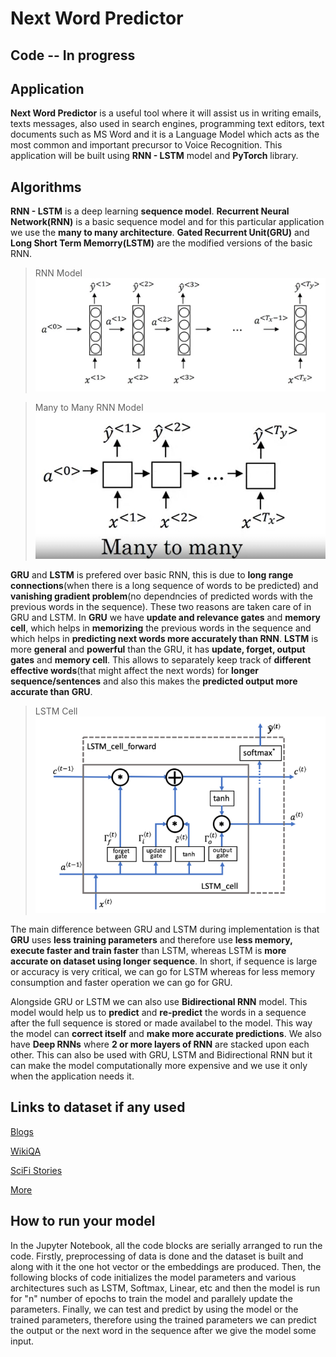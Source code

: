 # Next Word Predictor

## Code -- In progress

## Application
**Next Word Predictor** is a useful tool where it will assist us in writing emails, texts messages, also used in search engines, programming text editors, text documents such as MS Word and it is a Language Model which acts as the most common and important precursor to Voice Recognition. This application will be built using **RNN - LSTM** model and **PyTorch** library.

## Algorithms
**RNN - LSTM** is a deep learning **sequence model**. **Recurrent Neural Network(RNN)** is a basic sequence model and for this particular application we use the **many to many architecture**. **Gated Recurrent Unit(GRU)** and **Long Short Term Memorry(LSTM)** are the modified versions of the basic RNN.

> RNN Model
![RNN](Images/RNN.png)

> Many to Many RNN Model
![Many to Many](Images/Many_to_Many.png)

**GRU** and **LSTM** is prefered over basic RNN, this is due to **long range connections**(when there is a long sequence of words to be predicted) and **vanishing gradient problem**(no dependncies of predicted words with the previous words in the sequence). These two reasons are taken care of in GRU and LSTM. In **GRU** we have **update and relevance gates** and **memory cell**, which helps in **memorizing** the previous words in the sequence and which helps in **predicting next words more accurately than RNN**. **LSTM** is more **general** and **powerful** than the GRU, it has **update, forget, output gates** and **memory cell**. This allows to separately keep track of **different effective words**(that might affect the next words) for **longer sequence/sentences** and also this makes the **predicted output more accurate than GRU**. 

> LSTM Cell
![LSTM Cell](Images/LSTM.png)

The main difference between GRU and LSTM during implementation is that **GRU** uses **less training parameters** and therefore use **less memory, execute faster and train faster** than LSTM, whereas LSTM is **more accurate on dataset using longer sequence**. In short, if sequence is large or accuracy is very critical, we can go for LSTM whereas for less memory consumption and faster operation we can go for GRU.


Alongside GRU or LSTM we can also use **Bidirectional RNN** model. This model would help us to **predict** and **re-predict** the words in a sequence after the full sequence is stored or made availabel to the model. This way the model can **correct itself** and **make more accurate predictions**. We also have **Deep RNNs** where **2 or more layers of RNN** are stacked upon each other. This can also be used with GRU, LSTM and Bidirectional RNN but it can make the model computationally more expensive and we use it only when the application needs it. 

## Links to dataset if any used
[Blogs](http://u.cs.biu.ac.il/~koppel/BlogCorpus.htm)

[WikiQA](http://research.microsoft.com/apps/mobile/download.aspx?p=4495da01-db8c-4041-a7f6-7984a4f6a905)

[SciFi Stories](https://www.kaggle.com/jannesklaas/scifi-stories-text-corpus#)

[More](https://lionbridge.ai/datasets/the-best-25-datasets-for-natural-language-processing/)

## How to run your model
In the Jupyter Notebook, all the code blocks are serially arranged to run the code. Firstly, preprocessing of data is done and the dataset is built and along with it the one hot vector or the embeddings are produced. Then, the following blocks of code initializes the model parameters and various architectures such as LSTM, Softmax, Linear, etc and then the model is run for "n" number of epochs to train the model and parallely update the parameters. Finally, we can test and predict by using the model or the trained parameters, therefore using the trained parameters we can predict the output or the next word in the sequence after we give the model some input. 
